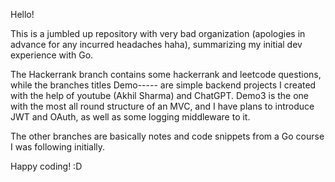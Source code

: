 Hello!

This is a jumbled up repository with very bad organization (apologies in advance for any incurred headaches haha),
summarizing my initial dev experience with Go. 

The Hackerrank branch contains some hackerrank and leetcode questions, while the branches titles Demo----- are simple backend projects I created with the help of 
youtube (Akhil Sharma) and ChatGPT. Demo3 is the one with the most all round structure of an MVC, and I have plans to introduce JWT and OAuth, as well as some logging middleware to it.

The other branches are basically notes and code snippets from a Go course I was following initially.

Happy coding! :D
